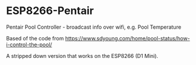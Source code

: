 # ESP8266-Pentair
Pentair Pool Controller - broadcast info over wifi, e.g. Pool Temperature

Based of the code from https://www.sdyoung.com/home/pool-status/how-i-control-the-pool/

A stripped down version that works on the ESP8266 (D1 Mini).
